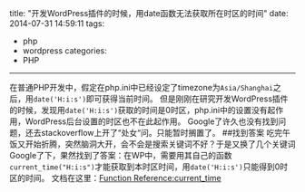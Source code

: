 title: "开发WordPress插件的时候，用date函数无法获取所在时区的时间"
date: 2014-07-31 14:59:11
tags:
- php
- wordpress
categories:
- PHP
---
在普通PHP开发中，假定在php.ini中已经设定了timezone为`Asia/Shanghai`之后，用`date('H:i:s')`即可获得当前时间。
但是刚刚在研究开发WordPress插件的时候，发现用`date('H:i:s')`获取的时间是0时区，php.ini中的设置没有起作用，<!-- more -->WordPress后台设置的时区也不在此起作用。
Google了许久也没有找到问题，还去stackoverflow上开了“处女“问。只能暂时搁置了。
##找到答案
吃完午饭又开始折腾，突然脑洞大开，会不会是搜索关键词不好？于是又换了几个关键词Google了下，果然找到了答案：在WP中，需要用其自己的函数`current_time("H:i:s")`才能获取到本时区时间，用`date('H:i:s')`只能得到0时区的时间。
文档在这里：[Function Reference:current_time](http://codex.wordpress.org/Function_Reference/current_time)